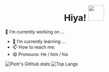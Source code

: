 

<div align='center' ><h1> Hiya! <img style='width: 50px' src='https://c.tenor.com/SNL9_xhZl9oAAAAi/waving-hand-joypixels.gif'>
</h1></div>


🔭 I’m currently working on ... <br/>
- 🌱 I’m currently learning ... <br/>
- 📫 How to reach me: 
- 😄 Pronouns: He / him / his

![Piotr's GitHub stats](https://github-readme-stats.vercel.app/api?username=janek2204&show_icons=true&theme=noctis_minimus)
![Top Langs](https://github-readme-stats.vercel.app/api/top-langs/?username=janek2204&show_icons=true&theme=noctis_minimus)



